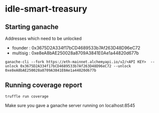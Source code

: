 # idle-smart-treasury

## Starting ganache
Addresses which need to be unlocked 

- founder : 0x3675D2A334f17bCD4689533b7Af263D48D96eC72
- multisig : 0xe8eA8bAE250028a8709A3841E0Ae1a44820d677b

`ganache-cli --fork https://eth-mainnet.alchemyapi.io/v2/<API KEY>  --unlock 0x3675D2A334f17bCD4689533b7Af263D48D96eC72 --unlock 0xe8eA8bAE250028a8709A3841E0Ae1a44820d677b`

## Running coverage report
`truffle run coverage`

Make sure you gave a ganache server running on localhost:8545
